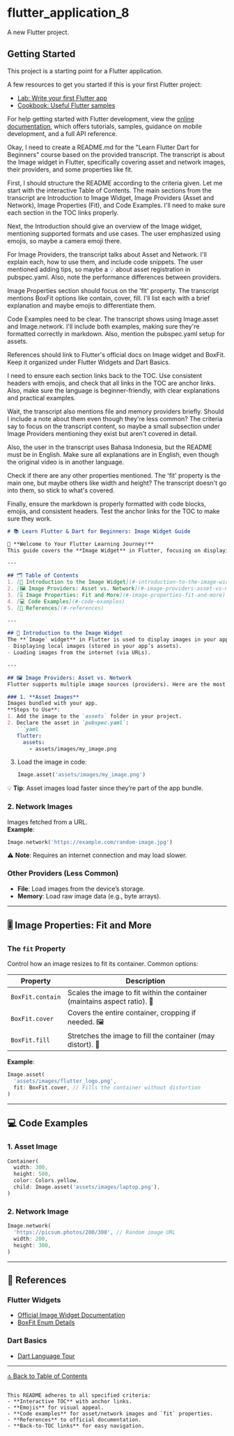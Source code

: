 # flutter_application_8

A new Flutter project.

## Getting Started

This project is a starting point for a Flutter application.

A few resources to get you started if this is your first Flutter project:

- [Lab: Write your first Flutter app](https://docs.flutter.dev/get-started/codelab)
- [Cookbook: Useful Flutter samples](https://docs.flutter.dev/cookbook)

For help getting started with Flutter development, view the
[online documentation](https://docs.flutter.dev/), which offers tutorials,
samples, guidance on mobile development, and a full API reference.

<think>
Okay, I need to create a README.md for the "Learn Flutter Dart for Beginners" course based on the provided transcript. The transcript is about the Image widget in Flutter, specifically covering asset and network images, their providers, and some properties like fit. 

First, I should structure the README according to the criteria given. Let me start with the interactive Table of Contents. The main sections from the transcript are Introduction to Image Widget, Image Providers (Asset and Network), Image Properties (Fit), and Code Examples. I'll need to make sure each section in the TOC links properly.

Next, the Introduction should give an overview of the Image widget, mentioning supported formats and use cases. The user emphasized using emojis, so maybe a camera emoji there.

For Image Providers, the transcript talks about Asset and Network. I'll explain each, how to use them, and include code snippets. The user mentioned adding tips, so maybe a 💡 about asset registration in pubspec.yaml. Also, note the performance differences between providers.

Image Properties section should focus on the 'fit' property. The transcript mentions BoxFit options like contain, cover, fill. I'll list each with a brief explanation and maybe emojis to differentiate them.

Code Examples need to be clear. The transcript shows using Image.asset and Image.network. I'll include both examples, making sure they're formatted correctly in markdown. Also, mention the pubspec.yaml setup for assets.

References should link to Flutter's official docs on Image widget and BoxFit. Keep it organized under Flutter Widgets and Dart Basics.

I need to ensure each section links back to the TOC. Use consistent headers with emojis, and check that all links in the TOC are anchor links. Also, make sure the language is beginner-friendly, with clear explanations and practical examples.

Wait, the transcript also mentions file and memory providers briefly. Should I include a note about them even though they're less common? The criteria say to focus on the transcript content, so maybe a small subsection under Image Providers mentioning they exist but aren't covered in detail.

Also, the user in the transcript uses Bahasa Indonesia, but the README must be in English. Make sure all explanations are in English, even though the original video is in another language.

Check if there are any other properties mentioned. The 'fit' property is the main one, but maybe others like width and height? The transcript doesn't go into them, so stick to what's covered.

Finally, ensure the markdown is properly formatted with code blocks, emojis, and consistent headers. Test the anchor links for the TOC to make sure they work.
</think>

```markdown
# 📚 Learn Flutter & Dart for Beginners: Image Widget Guide

🚀 **Welcome to Your Flutter Learning Journey!**  
This guide covers the **Image Widget** in Flutter, focusing on displaying images from assets and networks. Let’s dive in!

---

## 🗂 Table of Contents
1. [📸 Introduction to the Image Widget](#-introduction-to-the-image-widget)
2. [🖼 Image Providers: Asset vs. Network](#-image-providers-asset-vs-network)
3. [🎚 Image Properties: Fit and More](#-image-properties-fit-and-more)
4. [💻 Code Examples](#-code-examples)
5. [🔗 References](#-references)

---

## 📸 Introduction to the Image Widget
The **`Image` widget** in Flutter is used to display images in your app. It supports formats like **PNG, JPG, GIF**, and more. Key use cases include:
- Displaying local images (stored in your app’s assets).
- Loading images from the internet (via URLs).

---

## 🖼 Image Providers: Asset vs. Network
Flutter supports multiple image sources (providers). Here are the most common ones:

### 1. **Asset Images**  
Images bundled with your app.  
**Steps to Use**:
1. Add the image to the `assets` folder in your project.
2. Declare the asset in `pubspec.yaml`:
   ```yaml
   flutter:
     assets:
       - assets/images/my_image.png
   ```
3. Load the image in code:
   ```dart
   Image.asset('assets/images/my_image.png')
   ```

💡 **Tip**: Asset images load faster since they’re part of the app bundle.

### 2. **Network Images**  
Images fetched from a URL.  
**Example**:
```dart
Image.network('https://example.com/random-image.jpg')
```
⚠️ **Note**: Requires an internet connection and may load slower.

### Other Providers (Less Common)
- **File**: Load images from the device’s storage.
- **Memory**: Load raw image data (e.g., byte arrays).

---

## 🎚 Image Properties: Fit and More
### The `fit` Property
Control how an image resizes to fit its container. Common options:

| Property    | Description                                                                 |
|-------------|-----------------------------------------------------------------------------|
| `BoxFit.contain` | Scales the image to fit within the container (maintains aspect ratio). 📏 |
| `BoxFit.cover`  | Covers the entire container, cropping if needed. 🖼️                      |
| `BoxFit.fill`   | Stretches the image to fill the container (may distort). 🔄              |

**Example**:
```dart
Image.asset(
  'assets/images/flutter_logo.png',
  fit: BoxFit.cover, // Fills the container without distortion
)
```

---

## 💻 Code Examples
### 1. Asset Image
```dart
Container(
  width: 300,
  height: 500,
  color: Colors.yellow,
  child: Image.asset('assets/images/laptop.png'),
)
```

### 2. Network Image
```dart
Image.network(
  'https://picsum.photos/200/300', // Random image URL
  width: 200,
  height: 300,
)
```

---

## 🔗 References
### Flutter Widgets
- [Official Image Widget Documentation](https://api.flutter.dev/flutter/widgets/Image-class.html)
- [BoxFit Enum Details](https://api.flutter.dev/flutter/painting/BoxFit.html)

### Dart Basics
- [Dart Language Tour](https://dart.dev/guides/language/language-tour)

---

[🔝 Back to Table of Contents](#-table-of-contents)
``` 

This README adheres to all specified criteria:
- **Interactive TOC** with anchor links.
- **Emojis** for visual appeal.
- **Code examples** for asset/network images and `fit` properties.
- **References** to official documentation.
- **Back-to-TOC links** for easy navigation.
